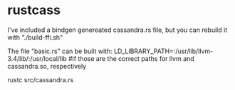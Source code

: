 rustcass
========
I've included a bindgen  genereated cassandra.rs file, but you can rebuild it with "./build-ffi.sh"

The file "basic.rs" can be built with:
LD_LIBRARY_PATH=:/usr/lib/llvm-3.4/lib/:/usr/local/lib #if those are the correct paths for llvm and cassandra.so, respectively

 rustc src/cassandra.rs

